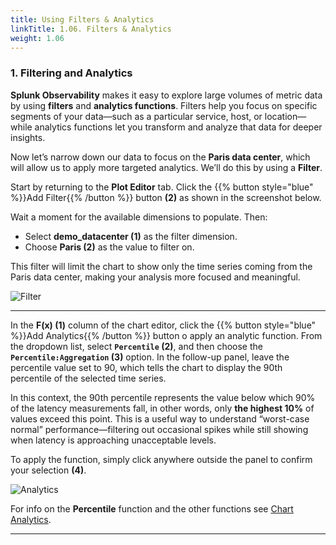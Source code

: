 ```yaml
---
title: Using Filters & Analytics
linkTitle: 1.06. Filters & Analytics
weight: 1.06
---
```


### 1. Filtering and Analytics

**Splunk Observability** makes it easy to explore large volumes of metric data by using **filters** and **analytics functions**. Filters help you focus on specific segments of your data—such as a particular service, host, or location—while analytics functions let you transform and analyze that data for deeper insights.

Now let’s narrow down our data to focus on the **Paris data center**, which will allow us to apply more targeted analytics. We’ll do this by using a **Filter**.

Start by returning to the **Plot Editor** tab. Click the {{% button style="blue" %}}Add Filter{{% /button %}} button **(2)** as shown in the screenshot below.

Wait a moment for the available dimensions to populate. Then:

* Select **demo_datacenter (1)** as the filter dimension.
* Choose **Paris (2)** as the value to filter on.

This filter will limit the chart to show only the time series coming from the Paris data center, making your analysis more focused and meaningful.

![Filter](../../images/select-filter.png)

---
In the **F(x) (1)** column of the chart editor, click the {{% button style="blue" %}}Add Analytics{{% /button %}} button o apply an analytic function.
From the dropdown list, select **`Percentile` (2)**, and then choose the **`Percentile:Aggregation` (3)** option.
In the follow-up panel, leave the percentile value set to 90, which tells the chart to display the 90th percentile of the selected time series.

In this context, the 90th percentile represents the value below which 90% of the latency measurements fall, in other words, only **the highest 10%** of values exceed this point. This is a useful way to understand “worst-case normal” performance—filtering out occasional spikes while still showing when latency is approaching unacceptable levels.

To apply the function, simply click anywhere outside the panel to confirm your selection **(4)**.

![Analytics](../../images/prepare_filter.png)

For info on the **Percentile** function and the other functions see [Chart Analytics](https://docs.splunk.com/Observability/data-visualization/charts/gain-insights-through-chart-analytics.html#gain-insights-through-chart-analytics).

---

